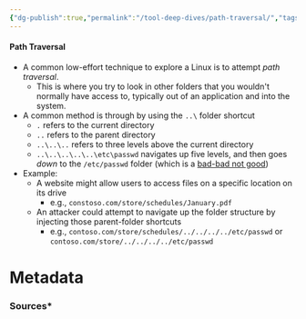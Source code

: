 ```yaml
---
{"dg-publish":true,"permalink":"/tool-deep-dives/path-traversal/","tags":["Linux"]}
---
```


#### Path Traversal
- A common low-effort technique to explore a Linux is to attempt *path traversal*.
	- This is where you try to look in other folders that you wouldn't normally have access to, typically out of an application and into the system.
- A common method is through by using the `..\` folder shortcut
	- `.` refers to the current directory
	- `..` refers to the parent directory
	- `..\..\..` refers to three levels above the current directory
	- `..\..\..\..\..\etc\passwd` navigates up five levels, and then goes *down* to the `/etc/passwd` folder (which is a [bad-bad not good](https://www.youtube.com/watch?v=H-qmZ_J7WGc))
- Example:
	- A website might allow users to access files on a specific location on its drive
		- e.g., `constoso.com/store/schedules/January.pdf`
	- An attacker could attempt to navigate up the folder structure by injecting those parent-folder shortcuts
		- e.g., `contoso.com/store/schedules/../../../../etc/passwd` or `contoso.com/store/../../../../etc/passwd`






# Metadata

### Sources*